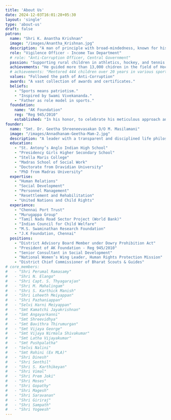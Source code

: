 ```yaml
---
title: 'About Us'
date: 2024-12-03T16:01:28+05:30
layout: 'single'
type: 'about-us'
draft: false
patron:
  name: "Shri K. Anantha Krishnan"
  image: "/images/Anantha_Krishnan.jpg"
  description: "A man of principle with broad-mindedness, known for his humility, simplicity, and dedication to sports."
  role: "Vigilence Officer - Income Tax Department"
  # role: "Anti-Corruption Officer, Central Government"
  passion: "Supporting rural children in athletics, hockey, and tennis." 
  achievements: "He guided more than 13,000 chidren in the field of Hockey and Tennis."
  # achievements: "Mentored 444 children over 20 years in various sports."
  values: "Followed the path of Anti-Corruption"
  awards: "A vast collection of awards and certificates."
  beliefs: 
    - "Sports means patriotism."
    - "Inspired by Swami Vivekananda."
    - "Father as role model in sports."
  foundation:
    name: "AK Foundation"
    reg: "Reg 945/2010"
    established: "In his honor, to celebrate his meticulous approach and dedication."
founder:
  name: "Smt. Dr. Geetha Shreeneevasakan D/O M. Masilamani"
  image: "/images/Annadhanam-Geetha-Mam-2.jpg"
  description: "A leader with a transparent and disciplined life philosophy, dedicated to social service and integrity."
  education: 
    - "St. Antony’s Anglo Indian High School"
    - "Presidency Girls Higher Secondary School"
    - "Stella Maris College"
    - "Madras School of Social Work"
    - "Doctorate from Dravidian University"
    - "PhD from Madras University"
  expertise: 
    - "Human Relations"
    - "Social Development"
    - "Personnel Management"
    - "Resettlement and Rehabilitation"
    - "United Nations and Child Rights"
  experience: 
    - "Chennai Port Trust"
    - "Murugappa Group"
    - "Tamil Nadu Road Sector Project (World Bank)"
    - "Indian Council for Child Welfare"
    - "M.S. Swaminathan Research Foundation"
    - "J.K Foundation, Chennai"
  positions:
    - "District Advisory Board Member under Dowry Prohibition Act"
    - "President of AK Foundation - Reg 945/2010"
    - "Senior Consultant in Social Development"
    - "National Women’s Wing Leader, Human Rights Protection Mission"
    - "District Chief Commissioner of Bharat Scouts & Guides"
# core_members:
#   - "Shri Perumal Ramasamy"
#   - "Shri N. Elango"
#   - "Shri Capt. S. Thyagarajan"
#   - "Shri M. Mahalingam"
#   - "Shri S. Karthick Manish"
#   - "Shri Loheeth Meiyappan"
#   - "Shri Pazhaniappan"
#   - "Selvi Harni Meiyappan"
#   - "Smt Kamatchi Jayakrishnan"
#   - "Smt Angayarkanni"
#   - "Smt Shreevidhya"
#   - "Smt Bavithra Thirumurgan"
#   - "Smt Vijaya George"
#   - "Smt Vijaya Nirmala Shivakumar"
#   - "Smt Latha Vijayakumar"
#   - "Smt Pushpalatha"
#   - "Selvi Nalini"
#   - "Smt Rohini (Ex MLA)"
#   - "Shri Dinesh"
#   - "Shri Senthil"
#   - "Shri S. Karthikeyan"
#   - "Shri Vimal"
#   - "Shri Prem Joki"
#   - "Shri Moses"
#   - "Shri Gopathy"
#   - "Shri Magesh"
#   - "Shri Saravanan"
#   - "Shri Giriraj"
#   - "Shri Sampath"
#   - "Shri Yogeesh"
---
```

